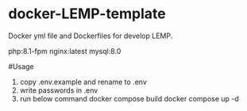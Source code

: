 # docker-LEMP-template

Docker yml file and Dockerfiles for develop LEMP.

php:8.1-fpm
nginx:latest
mysql:8.0 

#Usage
1. copy .env.example and rename to .env
2. write passwords in .env
3. run below command 
   docker compose build
   docker compose up -d
